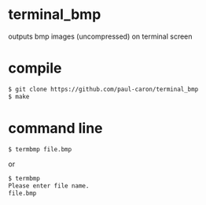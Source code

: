 # terminal_bmp
outputs bmp images (uncompressed) on terminal screen

# compile
``` sh
$ git clone https://github.com/paul-caron/terminal_bmp
$ make
```

# command line
``` sh
$ termbmp file.bmp
```
or

``` sh
$ termbmp
Please enter file name.
file.bmp
```
